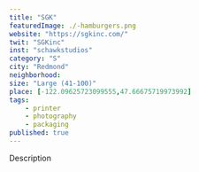 ```yaml
---
title: "SGK"
featuredImage: ./-hamburgers.png
website: "https://sgkinc.com/"
twit: "SGKinc"
inst: "schawkstudios"
category: "S"
city: "Redmond"
neighborhood:
size: "Large (41-100)"
place: [-122.09625723099555,47.66675719973992]
tags:
    - printer
    - photography
    - packaging
published: true
---
```


Description

